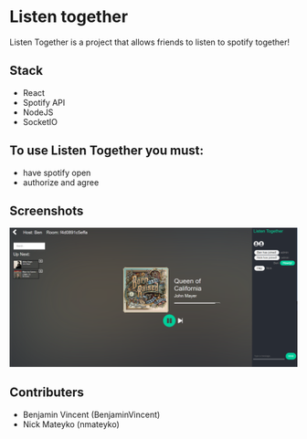 
# Listen together
Listen Together is a project that allows friends to listen to spotify together!

## Stack
- React
- Spotify API
- NodeJS
- SocketIO

## To use Listen Together you must:
- have spotify open
- authorize and agree

## Screenshots

!["Hosted Session"](https://github.com/BenjaminVincent/Listen-Together/blob/master/wireframes/listen-together-insession.png?raw=true)



## Contributers
- Benjamin Vincent (BenjaminVincent)
- Nick Mateyko (nmateyko)

